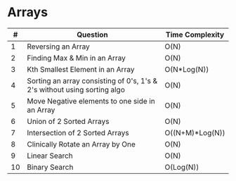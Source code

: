 <h1>Arrays</h1>

|#|Question|Time Complexity|
|-------|--------|---------------|
|1|Reversing an Array|O(N)|
|2|Finding Max & Min in an Array|O(N)|
|3|Kth Smallest Element in an Array|O(N*Log(N))|
|4|Sorting an array consisting of 0's, 1's & 2's without using sorting algo|O(N)|
|5|Move Negative elements to one side in an Array|O(N)|
|6|Union of 2 Sorted Arrays|O(N)|
|7|Intersection of 2 Sorted Arrays|O((N+M)*Log(N))|
|8|Clinically Rotate an Array by One|O(N)|
|9|Linear Search|O(N)|
|10|Binary Search|O(Log(N))|